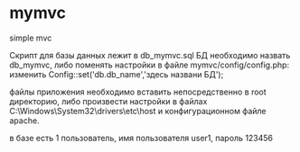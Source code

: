 # mymvc
simple mvc

Скрипт для базы данных лежит в db_mymvc.sql 
БД необходимо назвать db_mymvc, 
либо поменять настройки в файле mymvc/config/config.php:
изменить Config::set('db.db_name','здесь названи БД');

файлы приложения необходимо вставить непосредственно в  root директорию, 
либо произвести настройки в файлах C:\Windows\System32\drivers\etc\host и
конфигурационном файле apache.


в базе есть 1 пользователь, имя пользователя user1, пароль 123456
